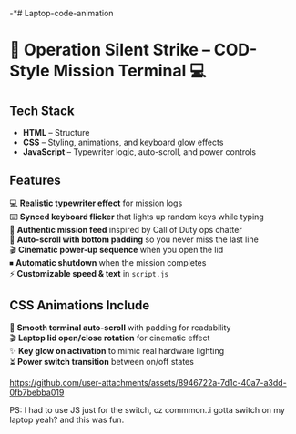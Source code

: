 -*# Laptop-code-animation



# 🎯 Operation Silent Strike – COD-Style Mission Terminal 💻


## Tech Stack
- **HTML** – Structure  
- **CSS** – Styling, animations, and keyboard glow effects  
- **JavaScript** – Typewriter logic, auto-scroll, and power controls  


## Features
💻 **Realistic typewriter effect** for mission logs  
⌨️ **Synced keyboard flicker** that lights up random keys while typing  
📜 **Authentic mission feed** inspired by Call of Duty ops chatter  
📏 **Auto-scroll with bottom padding** so you never miss the last line  
🎬 **Cinematic power-up sequence** when you open the lid  
⏹ **Automatic shutdown** when the mission completes  
⚡ **Customizable speed & text** in `script.js`  


## CSS Animations Include 
📜 **Smooth terminal auto-scroll** with padding for readability  
🎬 **Laptop lid open/close rotation** for cinematic effect  
✨ **Key glow on activation** to mimic real hardware lighting  
⏳ **Power switch transition** between on/off states  

https://github.com/user-attachments/assets/8946722a-7d1c-40a7-a3dd-0fb7bebba019

PS: I had to use JS just for the switch, cz commmon..i gotta switch on my laptop yeah? and this was fun.




